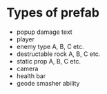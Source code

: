 # Types of prefab

- popup damage text
- player
- enemy type A, B, C etc.
- destructable rock A, B, C etc.
- static prop A, B, C etc.
- camera
- health bar
- geode smasher ability